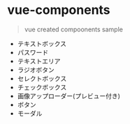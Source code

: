 # vue-components
> vue created compoonents sample

- テキストボックス
- パスワード
- テキストエリア
- ラジオボタン 
- セレクトボックス
- チェックボックス
- 画像アップローダー(プレビュー付き)
- ボタン
- モーダル
